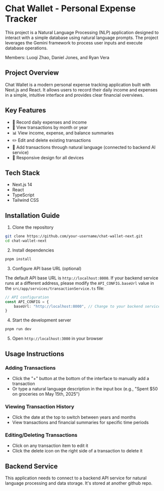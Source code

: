# Chat Wallet - Personal Expense Tracker

This project is a Natural Language Processing (NLP) application designed to interact with a simple database using natural language prompts. The project leverages the Gemini framework to process user inputs and execute database operations.

Members: Luoqi Zhao, Daniel Jones, and Ryan Vera

## Project Overview

Chat Wallet is a modern personal expense tracking application built with Next.js and React. It allows users to record their daily income and expenses in a simple, intuitive interface and provides clear financial overviews.

## Key Features

- 📝 Record daily expenses and income
- 📅 View transactions by month or year
- 📊 View income, expense, and balance summaries
- ✏️ Edit and delete existing transactions
- 💬 Add transactions through natural language (connected to backend AI service)
- 📱 Responsive design for all devices

## Tech Stack

- Next.js 14
- React
- TypeScript
- Tailwind CSS

## Installation Guide

1. Clone the repository

```bash
git clone https://github.com/your-username/chat-wallet-next.git
cd chat-wallet-next
```

2. Install dependencies

```bash
pnpm install
```

3. Configure API base URL (optional)

The default API base URL is `http://localhost:8000`. If your backend service runs at a different address, please modify the `API_CONFIG.baseUrl` value in the `src/app/services/transactionService.ts` file:

```typescript
// API configuration
const API_CONFIG = {
	baseUrl: "http://localhost:8000", // Change to your backend service address
}
```

4. Start the development server

```bash
pnpm run dev
```

5. Open `http://localhost:3000` in your browser

## Usage Instructions

### Adding Transactions

- Click the "+" button at the bottom of the interface to manually add a transaction
- Or type a natural language description in the input box (e.g., "Spent $50 on groceries on May 15th, 2025")

### Viewing Transaction History

- Click the date at the top to switch between years and months
- View transactions and financial summaries for specific time periods

### Editing/Deleting Transactions

- Click on any transaction item to edit it
- Click the delete icon on the right side of a transaction to delete it

## Backend Service

This application needs to connect to a backend API service for natural language processing and data storage. It's stored at another github repo.
